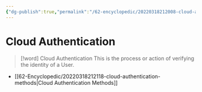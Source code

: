 ```yaml
---
{"dg-publish":true,"permalink":"/62-encyclopedic/20220318212008-cloud-authentication/","dgHomeLink":true,"dgPassFrontmatter":false}
---
```



# Cloud Authentication

> [!word] Cloud Authentication
> This is the process or action of verifying the identity of a User.

- [[62-Encyclopedic/20220318212118-cloud-authentication-methods|Cloud Authentication Methods]]
